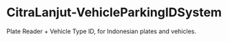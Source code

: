 # CitraLanjut-VehicleParkingIDSystem
Plate Reader + Vehicle Type ID, for Indonesian plates and vehicles. 
